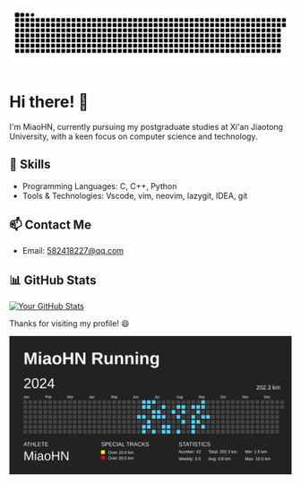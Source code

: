 
<!--   green snake -->
![MiaoHN's github activity graph](https://raw.githubusercontent.com/MiaoHN/MiaoHN/output/github-contribution-grid-snake.svg)


# Hi there! 👋

I'm MiaoHN, currently pursuing my postgraduate studies at Xi'an Jiaotong University, with a keen focus on computer science and technology.

## 🔧 Skills

- Programming Languages: C, C++, Python
- Tools & Technologies: Vscode, vim, neovim, lazygit, IDEA, git

## 📫 Contact Me

- Email: 582418227@qq.com

## 📊 GitHub Stats

[![Your GitHub Stats](https://github-readme-stats.vercel.app/api?username=MiaoHN&show_icons=true&hide_title=true)](https://github.com/MiaoHN)

Thanks for visiting my profile! 😄


![Running Page](https://raw.githubusercontent.com/MiaoHN/running_page/master/assets/github.svg)
